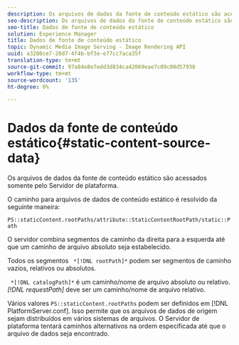 ```yaml
---
description: Os arquivos de dados da fonte de conteúdo estático são acessados somente pelo Servidor de plataforma.
seo-description: Os arquivos de dados da fonte de conteúdo estático são acessados somente pelo Servidor de plataforma.
seo-title: Dados de fonte de conteúdo estático
solution: Experience Manager
title: Dados de fonte de conteúdo estático
topic: Dynamic Media Image Serving - Image Rendering API
uuid: a3280ce7-20d7-4f4b-bf3e-e77cc7aca35f
translation-type: tm+mt
source-git-commit: 97a84e8e7edd3d834ca42069eae7c09c00d57938
workflow-type: tm+mt
source-wordcount: '135'
ht-degree: 0%

---
```



# Dados da fonte de conteúdo estático{#static-content-source-data}

Os arquivos de dados da fonte de conteúdo estático são acessados somente pelo Servidor de plataforma.

O caminho para arquivos de dados de conteúdo estático é resolvido da seguinte maneira:

`PS::staticContent.rootPaths/attribute::StaticContentRootPath/static::Path`

O servidor combina segmentos de caminho da direita para a esquerda até que um caminho de arquivo absoluto seja estabelecido.

Todos os segmentos ` *[!DNL rootPath]*` podem ser segmentos de caminho vazios, relativos ou absolutos.

` *[!DNL catalogPath]*` é um caminho/nome de arquivo absoluto ou relativo. *[!DNL requestPath]* deve ser um caminho/nome de arquivo relativo.

Vários valores `PS::staticContent.rootPaths` podem ser definidos em [!DNL PlatformServer.conf]. Isso permite que os arquivos de dados de origem sejam distribuídos em vários sistemas de arquivos. O Servidor de plataforma tentará caminhos alternativos na ordem especificada até que o arquivo de dados seja encontrado.
